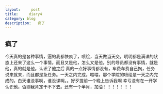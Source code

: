```yaml
---
layout:     post
title:     diary4
category: blog
description:   疯了
---
```


## 疯了
今天真的是各种事情，逼的我都快疯了，喷绘，当天做当天交，明明都是满课的状态上还来了这么一个事情，而且又是他，怎么又是他，别的导员都没有事情，就是他，真的就是他，认识了他之后
真的一点好事情都没有，车费车费自己掏，任务说来就来，而且都是急任务。一天之内完成，喂喂，那个学院的喷绘是一天之内完成的。白天谁没事啊，谁没课啊。。好歹提前一个晚上告诉我啊
幸亏没有在一开学认识他，否则我肯定干不下去。还有一个半月，加油！！！！！！！


